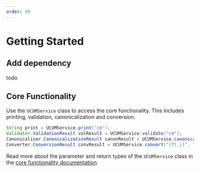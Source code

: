 ```yaml
---
order: 99
---
```

# Getting Started

## Add dependency

todo

## Core Functionality

Use the `UCUMService` class to access the core functionality. This includes printing, validation, canonicalization and conversion.

```java
String print = UCUMService.print("cm");
Validator.ValidationResult valResult = UCUMService.validate("cm");
Canonicalizer.CanonicalizationResult canonResult = UCUMService.canonicalize("[in_i]");
Converter.ConversionResult convResult = UCUMService.convert("[ft_i]", "[in_i]");
```

Read more about the parameter and return types of the `UCUMService` class in the [core functionality documentation](core-lib.md).

